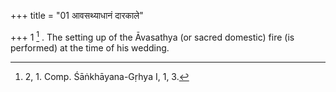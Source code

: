+++
title = "01 आवसथ्याधानं दारकाले"

+++
1 [^1] . The setting up of the Āvasathya (or sacred domestic) fire (is performed) at the time of his wedding.


[^1]:  2, 1. Comp. Śāṅkhāyana-Gṛhya I, 1, 3.

